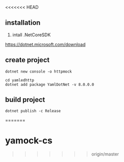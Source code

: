 <<<<<<< HEAD

## installation

1. intall .NetCoreSDK

https://dotnet.microsoft.com/download


## create project

```
dotnet new console -o httpmock

cd yamledhttp
dotnet add package YamlDotNet -v 8.0.0.0
```

## build project

```
dotnet publish -c Release
```
=======
# yamock-cs
>>>>>>> origin/master
